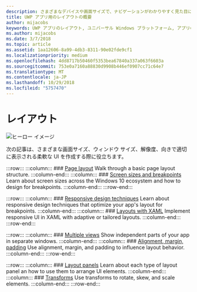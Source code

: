 ```yaml
---
description: さまざまなデバイスや画面サイズで、ナビゲーションがわかりやすく見た目にも優れた UWP アプリを設計およびコーディングする方法について説明します。
title: UWP アプリ用のレイアウトの概要
author: mijacobs
keywords: UWP アプリのレイアウト, ユニバーサル Windows プラットフォーム, アプリの設計, インターフェイス
ms.author: mijacobs
ms.date: 3/7/2018
ms.topic: article
ms.assetid: 1aa12606-8a99-4db3-8311-90e02fde9cf1
ms.localizationpriority: medium
ms.openlocfilehash: 4dd8717b50460f5353bea67840a337a063f6603a
ms.sourcegitcommit: 753e0a7160a88830d9908b446ef0907cc71c64e7
ms.translationtype: MT
ms.contentlocale: ja-JP
ms.lasthandoff: 10/29/2018
ms.locfileid: "5757470"
---
```

# <a name="layout"></a>レイアウト

![ヒーロー イメージ](images/header-layout2.jpg)

次の記事は、さまざまな画面サイズ、ウィンドウ サイズ、解像度、向きで適切に表示される柔軟な UI を作成する際に役立ちます。

:::row:::
    :::column:::
        ### [Page layout](page-layout.md)
        Walk through a basic page layout structure.
    :::column-end:::
    :::column:::
        ### [Screen sizes and breakpoints](screen-sizes-and-breakpoints-for-responsive-design.md)
        Learn about screen sizes across the Windows 10 ecosystem and how to design for breakpoints.
    :::column-end:::
:::row-end:::

:::row:::
    :::column:::
        ### [Responsive design techniques](responsive-design.md)
        Learn about responsive design techniques that optimize your app's layout for breakpoints.
    :::column-end:::
    :::column:::
        ### [Layouts with XAML](layouts-with-xaml.md)
        Implement responsive UI in XAML with adaptive or tailored layouts.
    :::column-end:::
:::row-end:::

:::row:::
    :::column:::
        ### [Multiple views](show-multiple-views.md)
        Show independent parts of your app in separate windows.
    :::column-end:::
    :::column:::
        ### [Alignment, margin, padding](alignment-margin-padding.md)
        Use alignment, margin, and padding to influence layout behavior.
    :::column-end:::
:::row-end:::

:::row:::
    :::column:::
        ### [Layout panels](layout-panels.md)
        Learn about each type of layout panel an how to use them to arrange UI elements.
    :::column-end:::
    :::column:::
        ### [Transforms](transforms.md)
        Use transforms to rotate, skew, and scale elements.
    :::column-end:::
:::row-end:::